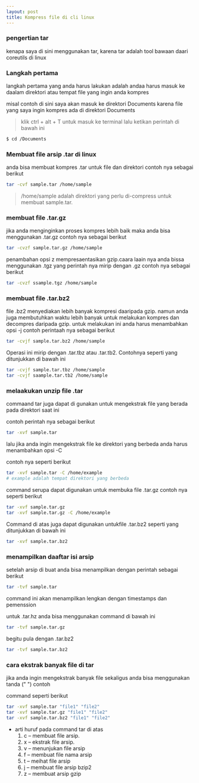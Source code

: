 ```yaml
---
layout: post
title: Kompress file di cli linux
---
```

### pengertian tar

kenapa saya di sini menggunakan tar, karena tar adalah tool bawaan daari coreutils di linux

### Langkah pertama

langkah pertama yang anda harus lakukan adalah andaa harus masuk ke daalam direktori atau tempat file yang ingin anda kompres

misal contoh di sini saya akan masuk ke direktori Documents karena file yang saya ingin kompres ada di direktori Documents

> klik ctrl + alt + T untuk masuk ke terminal lalu ketikan perintah di bawah ini

```bash
$ cd /Documents
```

### Membuat file arsip .tar di linux

anda bisa membuat kompres .tar untuk file dan direktori  contoh nya sebagai berikut 

```bash
tar -cvf sample.tar /home/sample
```

> /home/sample adalah direktori yang perlu di-compress untuk membuat sample.tar.

     
### membuat file .tar.gz

jika anda menginginkan proses kompres lebih baik maka anda bisa menggunakan .tar.gz contoh nya sebagai berikut

```bash
tar -cvzf sample.tar.gz /home/sample
```
 penambahan opsi z mempresaentasikan gzip.caara laain nya anda bissa menggunakan .tgz yang perintah nya mirip dengan .gz
 contoh nya sebagai berikut

```bash
tar -cvzf ssample.tgz /home/sample
```


### membuat file .tar.bz2 

file .bz2 menyediakan lebih banyak kompresi daaripada gzip. namun anda juga membutuhkan waktu lebih banyak untuk melakukan 
kompres dan decompres daripada gzip. untuk melakukan ini anda harus menambahkan opsi -j contoh perintaah nya sebagai berikut

```bash
tar -cvjf sample.tar.bz2 /home/sample
```

 Operasi ini mirip dengan .tar.tbz atau .tar.tb2. Contohnya seperti yang ditunjukkan di bawah ini

```bash
tar -cvjf sample.tar.tbz /home/sample
tar -cvjf saample.tar.tb2 /home/sample
```

### melaakukan unzip file .tar 

commaand tar juga dapat di gunakan untuk mengekstrak file yang berada pada direktori saat ini 

contoh perintah nya sebagai berikut

```bash
tar -xvf sample.tar
```

lalu jika anda ingin mengekstrak file ke direktori yang berbeda anda harus menambahkan opsi -C 

contoh nya seperti berikut 

```bash
tar -xvf sample.tar -C /home/example
# example adalah tempat direktori yang berbeda
```

command serupa dapat digunakan untuk membuka file .tar.gz contoh nya seperti berikut

```bash
tar -xvf sample.tar.gz
tar -xvf sample.tar.gz -C /home/example
```

Command di atas juga dapat digunakan untukfile .tar.bz2 seperti yang ditunjukkan di bawah ini

```bash
tar -xvf sample.tar.bz2
```

### menampilkan daaftar isi arsip

setelah arsip di buat anda bisa menampilkan dengan perintah sebagai berikut 

```bash
tar -tvf sample.tar
```

command ini akan menampilkan lengkan dengan timestamps dan pemenssion

untuk .tar.hz anda bisa menggunakan command di bawah ini

```bash
tar -tvf sample.tar.gz
```

begitu pula dengan .tar.bz2 

```bash
tar -tvf sample.tar.bz2
```

### cara ekstrak banyak file di tar

jika anda ingin mengekstrak banyak file sekaligus anda bisa menggunakan tanda ("  ") contoh

command seperti berikut

```bash
tar -xvf sample.tar "file1" "file2"
tar -xvf sample.tar.gz "file1" "file2"
tar -xvf sample.tar.bz2 "file1" "file2"
```

* arti huruf pada command tar di atas
  1.  c – membuat file arsip.
  2.  x – ekstrak file arsip.
  3.  v – menunjukan file arsip
  4.  f – membuat file nama arsip
  5.  t – meihat file arsip
  6.  j – membuat file arsip bzip2
  7.  z – membuat arsip gzip

  

















